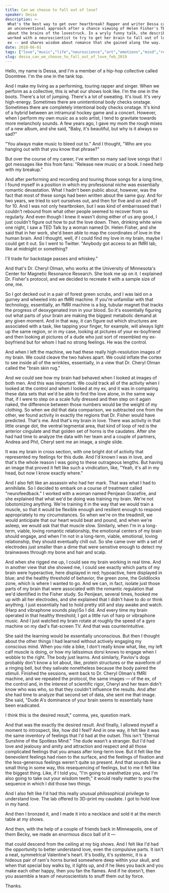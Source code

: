 ```yaml
---
title: Can we choose to fall out of love?
speaker: Dessa
description: >-
 What's the best way to get over heartbreak? Rapper and writer Dessa came up with
 an unconventional approach after a chance viewing of Helen Fisher's TED Talk
 about the brains of the lovestruck. In a wryly funny talk, she describes how she
 worked with a neuroscientist to try to get her brain to fall out of love with her
 ex -- and shares wisdom about romance that she gained along the way.
date: 2018-06-01
tags: ["love","music","life","neuroscience","art","emotions","mind","relationships","vulnerability","brain","memory","rap","tedx"]
slug: dessa_can_we_choose_to_fall_out_of_love_feb_2019
---
```


Hello, my name is Dessa, and I'm a member of a hip-hop collective called Doomtree. I'm the
one in the tank top.

And I make my living as a performing, touring rapper and singer. When we perform as a
collective, this is what our shows look like. I'm the one in the boots. There's a lot of
jumping. There's a lot of sweating. It's loud. It's very high-energy. Sometimes there are
unintentional body checks onstage. Sometimes there are completely intentional body checks
onstage. It's kind of a hybrid between an intramural hockey game and a concert. However,
when I perform my own music as a solo artist, I tend to gravitate towards more melancholy
sounds. A few years ago, I gave my mom the rough mixes of a new album, and she said,
"Baby, it's beautiful, but why is it always so sad?"

"You always make music to bleed out to." And I thought, "Who are you hanging out with that
you know that phrase?"

But over the course of my career, I've written so many sad love songs that I got messages
like this from fans: "Release new music or a book. I need help with my
breakup."

And after performing and recording and touring those songs for a long time, I found myself
in a position in which my professional niche was essentially romantic devastation. What I
hadn't been public about, however, was the fact that most of these songs had been written
about the same guy. And for two years, we tried to sort ourselves out, and then for five
and on and off for 10. And I was not only heartbroken, but I was kind of embarrassed that
I couldn't rebound from what other people seemed to recover from so regularly. And even
though I knew it wasn't doing either of us any good, I just couldn't figure out how to put
the love down. Then, drinking white wine one night, I saw a TED Talk by a woman named Dr.
Helen Fisher, and she said that in her work, she'd been able to map the coordinates of
love in the human brain. And I thought, well, if I could find my love in my brain, maybe I
could get it out. So I went to Twitter. "Anybody got access to an fMRI lab, like at
midnight or something?

I'll trade for backstage passes and whiskey."

And that's Dr. Cheryl Olman, who works at the University of Minnesota's Center for
Magnetic Resonance Research. She took me up on it. I explained Dr. Fisher's protocol, and
we decided to recreate it with a sample size of one, me.

So I got decked out in a pair of forest green scrubs, and I was laid on a gurney and
wheeled into an fMRI machine. If you're unfamiliar with that technology, essentially, an
fMRI machine is a big, tubular magnet that tracks the progress of deoxygenated iron in
your blood. So it's essentially figuring out what parts of your brain are making the
biggest metabolic demand at any given moment. And in that way, it can figure out which
structures are associated with a task, like tapping your finger, for example, will always
light up the same region, or in my case, looking at pictures of your ex-boyfriend and then
looking at pictures of a dude who just sort of resembled my ex-boyfriend but for whom I
had no strong feelings. He was the control.

And when I left the machine, we had these really high-resolution images of my brain. We
could cleave the two halves apart. We could inflate the cortex to see inside all of the
wrinkles, essentially, in a view that Dr. Cheryl Olman called the "brain skin
rug."

And we could see how my brain had behaved when I looked at images of both men. And this
was important. We could track all of the activity when I looked at the control and when I
looked at my ex, and it was in comparing these data sets that we'd be able to find the
love alone, in the same way that, if I were to step on a scale fully dressed and then step
on it again naked, the difference between those numbers would be the weight of my
clothing. So when we did that data comparison, we subtracted one from the other, we found
activity in exactly the regions that Dr. Fisher would have predicted. That's me. And that's
my brain in love. There was activity in that little orange dot, the ventral tegmental
area, that kind of loop of red is the anterior cingulate and that golden set of horns is
the caudates. After she had had time to analyze the data with her team and a couple of
partners, Andrea and Phil, Cheryl sent me an image, a single slide.

It was my brain in cross section, with one bright dot of activity that represented my
feelings for this dude. And I'd known I was in love, and that's the whole reason I was
going to these outrageous lengths. But having an image that proved it felt like such a
vindication, like, "Yeah, it's all in my head, but now I know exactly where."

And I also felt like an assassin who had her mark. That was what I had to annihilate. So I
decided to embark on a course of treatment called "neurofeedback." I worked with a woman
named Penijean Gracefire, and she explained that what we'd be doing was training my brain.
We're not lobotomizing anything. We're training it in the way that we would train a
muscle, so that it would be flexible enough and resilient enough to respond appropriately
to my circumstances. So when we're on the treadmill, we would anticipate that our heart
would beat and pound, and when we're asleep, we would ask that that muscle slow.
Similarly, when I'm in a long-term, viable, loving romantic relationship, the emotional
centers of my brain should engage, and when I'm not in a long-term, viable, emotional,
loving relationship, they should eventually chill out. So she came over with a set of
electrodes just smaller than a dime that were sensitive enough to detect my brainwaves
through my bone and hair and scalp.

And when she rigged me up, I could see my brain working in real time. And in another view
that she showed me, I could see exactly which parts of my brain were hyperactive, here
displayed in red; hypoactive, here displayed in blue; and the healthy threshold of
behavior, the green zone, the Goldilocks zone, which is where I wanted to go. And we can,
in fact, isolate just those parts of my brain that were associated with the romantic
regulation that we'd identified in the Fisher study. So Penijean, several times, hooked me
up with all her electrodes, and she explained that I didn't have to do or think anything.
I just essentially had to hold pretty still and stay awake and watch.(Harp and vibraphone
sounds play)So I did. And every time my brain operated in that healthy threshold, I got a
little run of harp or vibraphone music. And I just watched my brain rotate at roughly the
speed of a gyro machine on my dad's flat-screen TV. And that was counterintuitive.

She said the learning would be essentially unconscious. But then I thought about the other
things I had learned without actively engaging my conscious mind. When you ride a bike, I
don't really know what, like, my left calf muscle is doing, or how my latissimus dorsi
knows to engage when I wobble to the right. The body just learns. And similarly, Pavlov's
dogs probably don't know a lot about, like, protein structures or the waveform of a
ringing bell, but they salivate nonetheless because the body paired the stimuli. Finished
the sessions, went back to Dr. Cheryl Olman's fMRI machine, and we repeated the protocol,
the same images — of the ex, of the control and, in the interest of scientific rigor,
Cheryl and her team didn't know who was who, so that they couldn't influence the
results. And after she had time to analyze that second set of data, she sent me that image.
She said, "Dude A's dominance of your brain seems to essentially have been
eradicated.

I think this is the desired result," comma, yes, question mark.

And that was the exactly the desired result. And finally, I allowed myself a moment to
introspect, like, how did I feel? And in one way, it felt like it was the same inventory
of feelings that I'd had at the outset. This isn't "Eternal Sunshine of the Spotless
Mind." The dude wasn't a stranger. But I'd had love and jealousy and amity and attraction
and respect and all those complicated feelings that you amass after long-term love. But it
felt like the benevolent feelings had risen to the surface, and the feelings of fixation
and the less-generous feelings weren't quite so present. And that sounds like a small
thing in some way, this resequencing of feelings, but to me it felt like the biggest
thing. Like, if I told you, "I'm going to anesthetize you, and I'm also going to take out
your wisdom teeth," it would really matter to you the sequence in which I did those two
things.

And I also felt like I'd had this really unusual philosophical privilege to understand
love. The lab offered to 3D-print my caudate. I got to hold love in my
hand.

And then I bronzed it, and I made it into a necklace and sold it at the merch table at my
shows.

And then, with the help of a couple of friends back in Minneapolis, one of them Becky, we
made an enormous disco ball of it —

that could descend from the ceiling at my big shows. And I felt like I'd had the
opportunity to better understand love, even the compulsive parts. It isn't a neat,
symmetrical Valentine's heart. It's bodily, it's systemic, it is a hideous pair of ram's
horns buried somewhere deep within your skull, and when that special boy walks by, it
lights up, and if he likes you back and you make each other happy, then you fan the
flames. And if he doesn't, then you assemble a team of neuroscientists to snuff them out
by force.

Thanks.

<!--
ad_duration=3.33
comment_count=57
event="TEDxWanChai"
external_start_time=0
has_talk_citation=1
intro_duration=11.82
is_subtitle_required="False"
is_talk_featured="True"
language="en"
language_swap="False"
native_language="en"
number_of_related_talks=6
number_of_speakers=1
number_of_subtitled_videos=20
number_of_tags=13
number_of_talk_download_languages=20
number_of_talk_more_resources=1
number_of_talk_recommendations=1
number_of_talks_take_actions=0
post_ad_duration=0.83
published_timestamp="2019-08-29 14:51:04"
recording_date="2018-06-01"
speaker_description="Rapper, singer and writer"
speaker_is_published=1
speaker_name="Dessa"
talk_name="Can we choose to fall out of love?"
talk_recommendations_blurb="More resources curated by Dessa"
talks_tags=["love","music","life","neuroscience","art","emotions","mind","relationships","vulnerability","brain","memory","rap","tedx"]
talks_take_action=[]
url_photo_speaker="https://pe.tedcdn.com/images/ted/1304ae65f08edc6d2237a7b1a636da43cda4a0c4_254x191.jpg"
url_photo_talk="https://s3.amazonaws.com/talkstar-photos/uploads/f988bc8c-2503-4995-9b01-1ef6f6113bd6/Dessa_2018X-embed.jpg"
url_webpage="https://www.ted.com/talks/dessa_can_we_choose_to_fall_out_of_love_feb_2019"
video_type_name="TEDx Talk"
-->